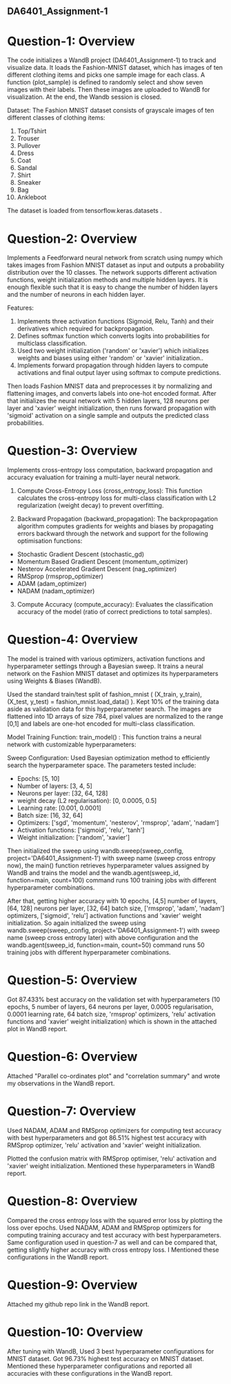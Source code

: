 ## DA6401_Assignment-1
# Question-1: Overview
The code initializes a WandB project (DA6401_Assignment-1) to track and visualize data. It loads the Fashion-MNIST dataset, which has images of ten different clothing items and picks one sample image for each class. A function (plot_sample) is defined to randomly select and show seven images with their labels. Then these images are uploaded to WandB for visualization. At the end, the Wandb session is closed.

Dataset: The Fashion MNIST dataset consists of grayscale images of ten different classes of clothing items:
1. Top/Tshirt
2. Trouser
3. Pullover
4. Dress
5. Coat
6. Sandal
7. Shirt
8. Sneaker
9. Bag
10. Ankleboot

The dataset is loaded from tensorflow.keras.datasets .

# Question-2: Overview
Implements a Feedforward neural network from scratch using numpy which takes images from Fashion MNIST dataset as input and outputs a probability distribution over the 10 classes. The network supports different activation functions, weight initialization methods and multiple hidden layers. It is enough flexible such that it is easy to change the number of hidden layers and the number of neurons in each hidden layer.

Features:
1. Implements three activation functions (Sigmoid, Relu, Tanh) and their derivatives which required for backpropagation.
2. Defines softmax function  which converts logits into probabilities for multiclass classification.
3. Used two weight initialization ('random' or 'xavier') which initializes weights and biases using either 'random' or 'xavier' initialization..
4. Implements forward propagation through hidden layers to compute activations and final output layer using softmax to compute predictions.

Then loads Fashion MNIST data and preprocesses it by normalizing and flattening images, and converts labels into one-hot encoded format. After that initializes the neural network with 5 hidden layers, 128 neurons per layer and 'xavier' weight initialization, then runs forward propagation with 'sigmoid' activation on a single sample and outputs the predicted class probabilities.

# Question-3: Overview
Implements cross-entropy loss computation, backward propagation and accuracy evaluation for training a multi-layer neural network. 
1. Compute Cross-Entropy Loss (cross_entropy_loss): This function calculates the cross-entropy loss for multi-class classification with L2 regularization (weight decay) to prevent overfitting.

2. Backward Propagation (backward_propagation): The backpropagation algorithm computes gradients for weights and biases by propagating errors backward through the network and support for the following optimisation functions:
* Stochastic Gradient Descent (stochastic_gd)
* Momentum Based Gradient Descent (momentum_optimizer)
* Nesterov Accelerated Gradient Descent (nag_optimizer)
* RMSprop (rmsprop_optimizer)
* ADAM (adam_optimizer)
* NADAM (nadam_optimizer)

3. Compute Accuracy (compute_accuracy): Evaluates the classification accuracy of the model (ratio of correct predictions to total samples).

# Question-4: Overview
The model is trained with various optimizers, activation functions and hyperparameter settings through a Bayesian sweep. It trains a neural network on the Fashion MNIST dataset and optimizes its hyperparameters using Weights & Biases (WandB). 

Used the standard train/test split of fashion_mnist ( (X_train, y_train), (X_test, y_test) = fashion_mnist.load_data() ). Kept 10% of the training data aside as validation data for this hyperparameter search. The images are flattened into 1D arrays of size 784, pixel values are normalized to the range [0,1] and labels are one-hot encoded for multi-class classification.

Model Training Function: train_model() : This function trains a neural network with customizable hyperparameters:

Sweep Configuration: Used Bayesian optimization method to efficiently search the hyperparameter space. The parameters tested include:
* Epochs: [5, 10]
* Number of layers: [3, 4, 5]
* Neurons per layer: [32, 64, 128]
* weight decay (L2 regularisation): [0, 0.0005, 0.5]
* Learning rate: [0.001, 0.0001]
* Batch size: [16, 32, 64]
* Optimizers: ['sgd', 'momentum', 'nesterov', 'rmsprop', 'adam', 'nadam']
* Activation functions: ['sigmoid', 'relu', 'tanh']
* Weight initialization: ['random', 'xavier']
  
Then initialized the sweep using wandb.sweep(sweep_config, project='DA6401_Assignment-1') with sweep name (sweep cross entropy now), the main() function retrieves hyperparameter values assigned by WandB and trains the model and the wandb.agent(sweep_id, function=main, count=100) command runs 100 training jobs with different hyperparameter combinations.

After that, getting higher accuracy with 10 epochs, [4,5] number of layers, [64, 128] neurons per layer, [32, 64] batch size, ['rmsprop', 'adam', 'nadam'] optimizers, ['sigmoid', 'relu'] activation functions and 'xavier' weight initialization. So again initialized the sweep using wandb.sweep(sweep_config, project='DA6401_Assignment-1') with sweep name (sweep cross entropy later) with above configuration and the wandb.agent(sweep_id, function=main, count=50) command runs 50 training jobs with different hyperparameter combinations.

# Question-5: Overview
Got 87.433% best accuracy on the validation set with hyperparameters (10 epochs, 5 number of layers, 64 neurons per layer, 0.0005 regularisation, 0.0001 learning rate, 64 batch size, 'rmsprop' optimizers, 'relu' activation functions and 'xavier' weight initialization) which is shown in the attached plot in WandB report.

# Question-6: Overview
Attached "Parallel co-ordinates plot" and "correlation summary" and wrote my observations in the WandB report.

# Question-7: Overview
Used NADAM, ADAM and RMSprop optimizers for computing test accuracy with best hyperparameters and got 86.51% highest test accuracy with RMSprop optimizer, 'relu' activation and 'xavier' weight initialization.

Plotted the confusion matrix with RMSprop optimiser, 'relu' activation and 'xavier' weight initialization. Mentioned these hyperparameters in WandB report.

# Question-8: Overview
Compared the cross entropy loss with the squared error loss by plotting the loss over epochs. Used NADAM, ADAM and RMSprop optimizers for computing training accuracy and test accuracy with best hyperparameters.
Same configuration used in question-7 as well and can be compared that, getting slightly higher accuracy with cross entropy loss. I Mentioned these configurations in the WandB report.

# Question-9: Overview
Attached my github repo link in the WandB report.

# Question-10: Overview
After tuning with WandB, Used 3 best hyperparameter configurations for MNIST dataset. Got 96.73% highest test accuracy on MNIST dataset. Mentioned these hyperparameter configurations and reported all accuracies with these configurations in the WandB report.







